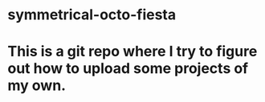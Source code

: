 # symmetrical-octo-fiesta
# This is a git repo where I try to figure out how to upload some projects of my own.
